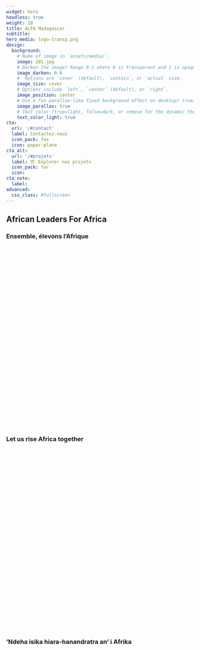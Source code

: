 ```yaml
---
widget: hero
headless: true
weight: 10
title: ALFA Madagascar
subtitle: 
hero_media: logo-transp.png
design:
  background:
    # Name of image in `assets/media/`.
    image: 201.jpg
    # Darken the image? Range 0-1 where 0 is transparent and 1 is opaque.
    image_darken: 0.6
    #  Options are `cover` (default), `contain`, or `actual` size.
    image_size: cover
    # Options include `left`, `center` (default), or `right`.
    image_position: center
    # Use a fun parallax-like fixed background effect on desktop? true/false
    image_parallax: true
    # Text color (true=light, false=dark, or remove for the dynamic theme color).
    text_color_light: true
cta:
  url: '/#contact'
  label: Contactez-nous
  icon_pack: fas
  icon: paper-plane
cta_alt:
  url: '/#projets'
  label: 🏗 Explorer nos projets
  icon_pack: far
  icon: 
cta_note:
  label:
advanced:
  css_class: #fullscreen
---
```

<h2>African Leaders For Africa <i class='fa fa-earth-africa'></i></h2>
<div id="slogan-multilang" class="carousel slide" data-ride="carousel" data-interval="4000">
  <div class="carousel-inner">
    <div class="carousel-item active" style="height: 13vh;">
      <h3 class="hero-lead">
       <!-- class="d-block w-100"> -->
Ensemble, élevons l’Afrique</h3>
    </div>
    <div class="carousel-item" style="height: 13vh;">
      <h3 class="hero-lead">
       <!-- class="d-block w-100"> -->
       Let us rise Africa together</h3>
    </div>
    <div class="carousel-item" style="height: 13vh;">
      <h3 class="hero-lead">
       <!-- class="d-block w-100"> -->
       ’Ndeha isika hiara-hanandratra an’ i Afrika</h3>
    </div>
  </div>
</div>

